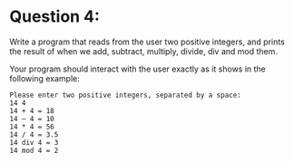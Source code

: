 # Question 4:

Write a program that reads from the user two positive integers, and prints the 
result of when we add, subtract, multiply, divide, div and mod them.

Your program should interact with the user exactly as it shows in the 
following example:

    Please enter two positive integers, separated by a space:
    14 4
    14 + 4 = 18
    14 – 4 = 10
    14 * 4 = 56
    14 / 4 = 3.5
    14 div 4 = 3
    14 mod 4 = 2
